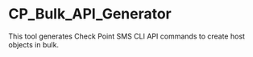 # CP_Bulk_API_Generator
This tool generates Check Point  SMS CLI API commands to create host objects in bulk. 
